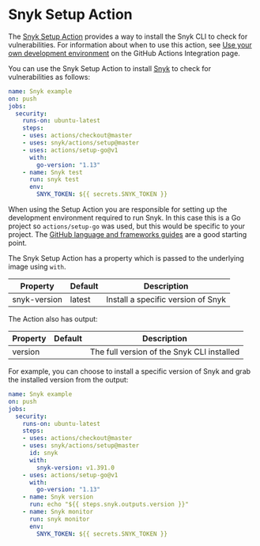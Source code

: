 # Snyk Setup Action

The [Snyk Setup Action](https://github.com/snyk/actions/tree/master/setup) provides a way to install the Snyk CLI to check for vulnerabilities. For information about when to use this action, see [Use your own development environment](https://docs.snyk.io/integrations/ci-cd-integrations/github-actions-integration#use-your-own-development-environment) on the GitHub Actions Integration page.

You can use the Snyk Setup Action to install [Snyk](https://snyk.co/SnykGH) to check for vulnerabilities as follows:

```yaml
name: Snyk example 
on: push
jobs:
  security:
    runs-on: ubuntu-latest
    steps:
    - uses: actions/checkout@master
    - uses: snyk/actions/setup@master
    - uses: actions/setup-go@v1
      with:
        go-version: "1.13"
    - name: Snyk test
      run: snyk test
      env:
        SNYK_TOKEN: ${{ secrets.SNYK_TOKEN }}
```

When using the Setup Action you are responsible for setting up the development environment required to run Snyk. In this case this is a Go project so `actions/setup-go` was used, but this would be specific to your project. The [GitHub language and frameworks guides](https://docs.github.com/en/actions/language-and-framework-guides) are a good starting point.

The Snyk Setup Action has a property which is passed to the underlying image using `with`.

| Property     | Default | Description                        |
| ------------ | ------- | ---------------------------------- |
| snyk-version | latest  | Install a specific version of Snyk |

The Action also has output:

| Property | Default | Description                                |
| -------- | ------- | ------------------------------------------ |
| version  |         | The full version of the Snyk CLI installed |

For example, you can choose to install a specific version of Snyk and grab the installed version from the output:

```yaml
name: Snyk example
on: push
jobs:
  security:
    runs-on: ubuntu-latest
    steps:
    - uses: actions/checkout@master
    - uses: snyk/actions/setup@master
      id: snyk
      with:
        snyk-version: v1.391.0
    - uses: actions/setup-go@v1
      with:
        go-version: "1.13"
    - name: Snyk version
      run: echo "${{ steps.snyk.outputs.version }}"
    - name: Snyk monitor 
      run: snyk monitor
      env:
        SNYK_TOKEN: ${{ secrets.SNYK_TOKEN }}
```
